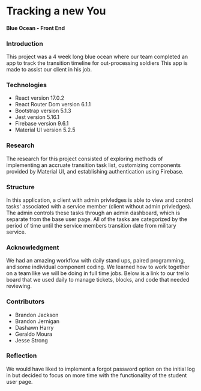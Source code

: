 # Tracking a new You
#### Blue Ocean - Front End

### Introduction
This project was a 4 week long blue ocean where our team completed an app to track the transition timeline for out-processing soldiers
This app is made to assist our client in his job. 

### Technologies
- React version 17.0.2
- React Router Dom version 6.1.1
- Bootstrap version 5.1.3
- Jest version 5.16.1
- Firebase version 9.6.1
- Material UI version 5.2.5

### Research
The research for this project consisted of exploring methods of implementing an accruate transition task list, 
customizing components provided by Material UI, and establishing authentication using Firebase.

### Structure
In this application, a client with admin privledges is able to view and control tasks' associated with a service member (client without admin privledges).
The admin controls these tasks through an admin dashboard, which is separate from the base user page. All of the tasks are categorized by the period of time 
until the service members transition date from military service.

### Acknowledgment
We had an amazing workflow with daily stand ups, paired programming, and some individual component coding. We learned how to work together on a team 
like we will be doing in full time jobs. Below is a link to our trello board that we used daily to manage tickets, blocks, and code that needed reviewing.

### Contributors
- Brandon Jackson
- Brandon Jernigan
- Dashawn Harry
- Geraldo Moura
- Jesse Strong

### Reflection
We would have liked to implement a forgot password option on the initial log in but decided to focus on more time with the functionality of the student user page.
